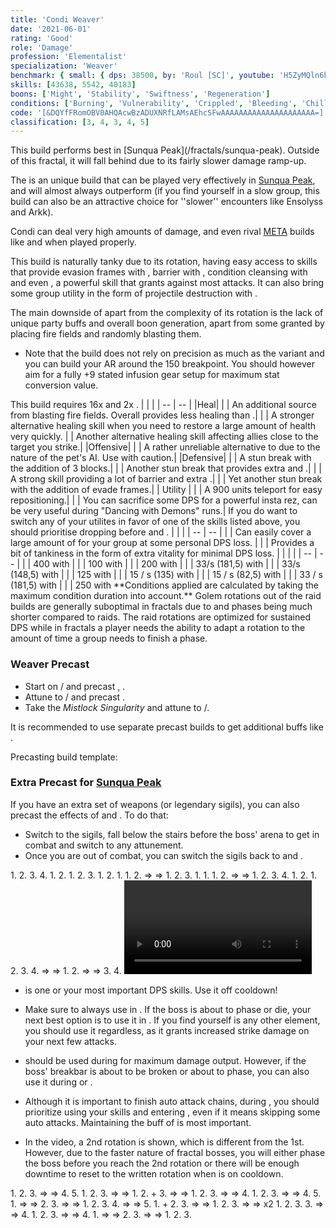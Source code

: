 ```yaml
---
title: 'Condi Weaver'
date: '2021-06-01'
rating: 'Good'
role: 'Damage'
profession: 'Elementalist'
specialization: 'Weaver'
benchmark: { small: { dps: 38500, by: 'Roul [SC]', youtube: 'H5ZyMQln6hw' } }
skills: [43638, 5542, 40183]
boons: ['Might', 'Stability', 'Swiftness', 'Regeneration']
conditions: ['Burning', 'Vulnerability', 'Crippled', 'Bleeding', 'Chilled']
code: '[&DQYfFRomOBV0AHQAcwBzADUXNRfLAMsAEhcSFwAAAAAAAAAAAAAAAAAAAAA=]'
classification: [3, 4, 3, 4, 5]
---
```


<Message>
This build performs best in [Sunqua Peak](/fractals/sunqua-peak). Outside of this fractal, it will fall behind <BuildLink build="Power Weaver" specialization="Weaver"/> due to its fairly slower damage ramp-up.
</Message>

The **<Specialization text="Condi Weaver" name="Weaver"/>** is an unique build that can be played very effectively in [Sunqua Peak](/fractals/sunqua-peak), and will almost always outperform <BuildLink build="Power Weaver" specialization="Weaver"/> (if you find yourself in a slow group, this build can also be an attractive choice for ''slower'' encounters like Ensolyss and Arkk).

Condi <Specialization name="Weaver"/> can deal very high amounts of damage, and even rival [META](/guides/meta-explained) builds like <BuildLink build="Condi Soulbeast" specialization="Soulbeast"/> and <BuildLink build="Condi Firebrand" specialization="Firebrand"/> when played properly.

This build is naturally tanky due to its rotation, having easy access to skills that provide evasion frames with <Skill name="Earthen Vortex"/>, barrier with <Skill name="Lava Skin"/>, condition cleansing with <Skill name="Magnetic Wave"/> and even <Skill name="Obsidian Flesh"/>, a powerful skill that grants <Effect name="Invulnerability"/> against most attacks. It can also bring some group utility in the form of projectile destruction with <Skill name="Swirling Winds"/>.
 
The main downside of **<Specialization text="Condi Weaver" name="Weaver"/>** apart from the complexity of its rotation is the lack of unique party buffs and overall boon generation, apart from some <Boon name="Might"/> granted by placing fire fields and randomly blasting them.

<Divider text="Equipment"/>

- Note that the build does not rely on precision as much as the <BuildLink build="Power Weaver" specialization="Weaver"/> variant and you can build your AR around the 150 breakpoint. You should however aim for a fully +9 stated infusion gear setup for maximum <Item id="79722"/> stat conversion value.

<Grid>
<GridItem sm="4">
<Armor weight="Light" helmAffix="Viper" helmRune="Elementalist" shouldersAffix="Viper" shouldersRune="Elementalist" coatAffix="Viper" coatRune="Elementalist" glovesAffix="Viper" glovesRune="Elementalist" leggingsAffix="Viper" leggingsRune="Elementalist" bootsAffix="Viper" bootsRune="Elementalist" helmInfusionId="49432" shouldersInfusionId="49432" coatInfusionId="49432" glovesInfusionId="49432" leggingsInfusionId="49432" bootsInfusionId="49432"/>
</GridItem>

<GridItem sm="4">
<Weapons weapon1MainType="Sword" weapon1MainAffix="Viper" weapon1MainSigil1="Earth" weapon1OffType="Focus" weapon1OffAffix="Viper" weapon1OffSigil="Geomancy" weapon2MainType="Scepter"/>
</GridItem>

<GridItem sm="4">
<BackAndTrinkets backItemAffix="Viper" accessory1Affix="Viper" accessory2Affix="Viper" amuletAffix="Viper" ring1Affix="Viper" ring2Affix="Viper" backItemInfusion1Id="49432" backItemInfusion2Id="49432" accessory1InfusionId="49432" accessory2InfusionId="49432" ring1Infusion1Id="49432" ring1Infusion2Id="49432" ring1Infusion3Id="49432" ring2Infusion1Id="49432" ring2Infusion2Id="49432" ring2Infusion3Id="49432"/>

<Consumables foodId="12464" utilityId="48917" infusionId="37130"/>
</GridItem>

<GridItem sm="12">
<Message>
This build requires 16x <Item name="malignagonyinfusion"/> and 2x <Item name="spitefulagonyinfusion"/>.
</Message>
</GridItem>
</Grid>

<Divider text="Build"/>

<Grid>
<GridItem sm="7">
<Traits traits1="Fire" traits1Selected="Burning Precision, Burning Rage, Persisting Flames" traits2="Earth" traits2Selected="Serrated Stones, Strength of Stone, Written in Stone" traits3="Weaver" traits3Selected="Superior Elements, Weavers Prowess, Elements of Rage"/>
</GridItem>

<GridItem sm="5">
<Skills heal="Signet of Restoration" utility1="Glyph of Elemental Power" utility2="Primordial Stance" utility3="Signet of Fire" elite="Weave Self"/>
</Grid>
</GridItem>
<Divider text="Situational"/>

<Grid>
<GridItem sm="7">
<Card title="Situational Skills">
| | |
| -- | -- |
|Heal|
| <Skill name="Arcane Brilliance" size="big" disableText/> | An additional <Boon name="Might"/> source from blasting fire fields. Overall provides less healing than <Skill name="Signet Of Restoration"/>.|
| <Skill name="Glyph of Elemental Harmony" size="big" disableText/> | A stronger alternative healing skill when you need to restore a large amount of health very quickly.
| <Skill name="Aquatic stance" size="big" disableText/> | Another alternative healing skill affecting allies close to the target you strike.|
|Offensive|
| <Skill name="Glyph of Lesser Elementals" size="big" disableText/> | A rather unreliable alternative to  <Skill name="Glyph of Elemental Power"/> due to the nature of the pet's AI. Use with caution.|
|Defensive|
| <Skill name="Arcane Shield" size="big" disableText/> | A stun break with the addition of 3 blocks.|
| <Skill name="Armor of Earth" size="big" disableText/> | Another stun break that provides extra <Boon name= "Protection"/> and <Boon name= "Stability"/>.|
| <Skill name="Stone Resonance" size="big" disableText/> | A strong skill providing a lot of barrier and extra <Boon name= "Stability"/>.|
| <Skill name="Twist of Fate" size="big" disableText/> | Yet another stun break with the addition of evade frames.|
| Utility |
| <Skill name="Lightning Flash" size="big" disableText/> | A 900 units teleport for easy repositioning.|
| <Skill name="Glyph of Renewal" size="big" disableText/> | You can sacrifice some DPS for a powerful insta rez, can be very useful during "Dancing with Demons" runs.|

<Message>
If you do want to switch any of your utilites in favor of one of the skills listed above, you should prioritise dropping <Skill name="Glyph of Elemental Power"/> before <Skill name="Primordial Stance"/> and <Skill name="Signet of fire"/>.
</Message>

</Card>
</GridItem>

<GridItem sm="5">
<Card title="Situational Traits">
| | |
| -- | -- |
| <Trait name="Pyromancers Puissance" size="big" disableText/> | Can easily cover a large amount of <Boon name="Might"/> for your group at some personal DPS loss. |
| <Trait name="Masters Fortitude" size="big" disableText/> | Provides a bit of tankiness in the form of extra vitality for minimal DPS loss. |
</Card>

<Card title="Defiance Bar Damage">
| | |
| -- | -- |
| <Skill name="Gale" size="big" disableText/> | 400 with <Control name="Knockdown"/> |
| <Skill name="Polaric Leap" size="big" disableText/> | 100 with <Control name="Daze"/> |
| <Skill name="Comet" size="big" disableText/> | 200 with <Control name="Daze"/> |
| <Skill name="Freezing Gust" size="big" disableText/> | 33/s (181,5) with <Condition name="Chilled"/> |
| <Skill name="Shearing Edge" size="big" disableText/> | 33/s (148,5) with <Condition name="Chilled"/> |
| <Skill name="Gale Strike" size="big" disableText/> | 125 with <Control name="Float"/> |
| <Skill name="Magnetic Wave" size="big" disableText/> | 15 / s (135) with <Condition name="Crippled"/> |
| <Skill name="Earthen Vortex" size="big" disableText/> | 15 / s (82,5) with <Condition name="Crippled"/> |
| <Skill name="Twin Strike" size="big" disableText/> | 33 / s (181,5) with <Condition name="Chilled"/> |
| <Skill name="Tailored Victory" size="big" disableText/> | 250 with <Control name="Float"/>
 **Conditions applied are calculated by taking the maximum condition duration into account.**

</Card>
</GridItem>
</Grid>

<Divider text="Rotation / Skill usage"/>

<Grid>
<GridItem xs="12" sm="12">
<Card title="Disclaimer">
Golem rotations out of the raid builds are generally suboptimal in fractals due to <Effect name="Exposed"/> and phases being much shorter compared to raids. The raid rotations are optimized for sustained DPS while in fractals a player needs the ability to adapt a rotation to the amount of time a group needs to finish a phase.  
</Card>
</GridItem>

<GridItem xs="12" sm="12">
<Card title="Precasting">

### **Weaver Precast**
- Start on <Skill name="Fire Attunement"/>/<Skill name="Earth Attunement"/> and precast <Skill name="Glyph of ELemental Power"/>, <Skill name="Arcane Power"/>.
- Attune to <Skill name="Earth Attunement"/>/<Skill name="Fire Attunement"/> and precast <Skill name="Weave Self"/>.
- Take the _Mistlock Singularity_ and attune to <Skill name="Air Attunement"/>/<Skill name="Earth Attunement"/>.

It is recommended to use separate precast builds to get additional buffs like <Trait name="Elemental Surge"/>.

Precasting build template:

<Traits unembossed traits1="Arcane" traits1Selected=",,Elemental Surge" traits2="Air" traits2Selected="One with air, Fresh Air" traits3="Weaver" traits3Selected=", Weavers Prowess, Elements of Rage"/>

### **Extra Precast for [Sunqua Peak](/fractals/sunqua-peak)**
If you have an extra set of weapons (or legendary sigils), you can also precast the effects of <Item name="Doom"/> and <Item name="Leeching"/>. To do that:
- Switch to the sigils, fall below the stairs before the boss' arena to get in combat and switch to any attunement.
- Once you are out of combat, you can switch the sigils back to <Item name="Earth"/> and <Item name="Geomancy"/>.

</Card>
</GridItem>

<GridItem xs="12" sm="6">
<Card title="Rotation during Weave Self">
<GridItem sm="3">
<Skill name="Air Attunement" size="large" disableText/> <Skill name="Earth Attunement" size="large" disableText/>
</GridItem>
<GridItem sm="10">
1. <Skill name="Weave Self"/>
2. <Skill name="Signet of Fire"/>
3. <Skill name="Gale Strike"/>
4. <Skill name="Magnetic Wave"/>
</GridItem>

<GridItem sm="3">
<Skill name="Fire Attunement" size="large" disableText/> <Skill name="Air Attunement" size="large" disableText/>
</GridItem>
<GridItem sm="10">
1. <Skill name="Flame Uprising"/>
2. <Skill name="Pyro Vortex"/>
</GridItem>

<GridItem sm="3">
<Skill name="Fire Attunement" size="large" disableText/> <Skill name="Fire Attunement" size="large" disableText/>
</GridItem>
<GridItem sm="10">
1. <Skill name="Transmute Fire"/>
2. <Skill name="Cauterizing Strike"/>   
3. <Skill name="Flamewall"/>
</GridItem>

<GridItem sm="3">
<Skill name="Earth Attunement" size="large" disableText/> <Skill name="Fire Attunement" size="large" disableText/>
</GridItem>
<GridItem sm="10">
1. <Skill name="Lava Skin"/>
2. <Skill name="Earthen Vortex"/>
</GridItem>

<GridItem sm="3">
<Skill name="Earth Attunement" size="large" disableText/> <Skill name="Earth Attunement" size="large" disableText/>
</GridItem>
<GridItem sm="10">
1. <Skill name="Rust Frenzy"/>
</GridItem>

<GridItem sm="3">
<Skill name="Fire Attunement" size="large" disableText/> <Skill name="Earth Attunement" size="large" disableText/>
</GridItem>
<GridItem sm="10">
1. <Skill name="Flame Uprising"/>
2. <Skill name="Fire strike"/> => <Skill name="Fire Swipe"/> =>
</GridItem>

<GridItem sm="3">
<Skill name="Fire Attunement" size="large" disableText/> <Skill name="Fire Attunement" size="large" disableText/>
</GridItem>
<GridItem sm="10">
1. <Skill name="Searing Slash"/>
2. <Skill name="Transmute Fire"/>
3. <Skill name="Signet of Fire"/>
</GridItem>

<GridItem sm="3">
<Skill name="Air Attunement" size="large" disableText/> <Skill name="Fire Attunement" size="large" disableText/>
</GridItem>
<GridItem sm="10">
1. <Skill name="Pyro Vortex"/>
</GridItem>

<GridItem sm="3">
<Skill name="Fire Attunement" size="large" disableText/> <Skill name="Air Attunement" size="large" disableText/>
</GridItem>
<GridItem sm="10">
1. <Skill name="Flame Uprising"/>
</GridItem>

<GridItem sm="3">
<Skill name="Fire Attunement" size="large" disableText/> <Skill name="Fire Attunement" size="large" disableText/>
</GridItem>
<GridItem sm="10">
1. <Skill name="Cauterizing Strike"/>
2. <Skill name="Fire strike"/> => <Skill name="Fire Swipe"/> =>
</GridItem>

<GridItem sm="3">
<Skill name="Earth Attunement" size="large" disableText/> <Skill name="Fire Attunement" size="large" disableText/>
</GridItem>
<GridItem sm="10">
1. <Skill name="Searing Slash"/>
2. <Skill name="Transmute Fire"/>
3. <Skill name="Flamewall"/>
4. <Skill name="Earthen Vortex"/>
</GridItem>

<GridItem sm="3">
<Skill name="Water Attunement" size="large" disableText/> <Skill name="Earth Attunement" size="large" disableText/>
</GridItem>
<GridItem sm="10">
1. <Skill name="Natural Frenzy"/>
2. <Skill name="Magnetic Wave"/>
</GridItem>

<GridItem sm="3">
<Skill name="Fire Attunement" size="large" disableText/> <Skill name="Water Attunement" size="large" disableText/>
</GridItem>
<GridItem sm="10">
1. <Skill name="Flame Uprising"/>
2. <Skill name="Signet of Fire"/>
3. <Skill name="Twin strike"/>
4. <Skill name="Fire strike"/> => <Skill name="Fire Swipe"/> => <Skill name="Searing Slash"/> 
</GridItem>

<GridItem sm="3">
<Skill name="Fire Attunement" size="large" disableText/> <Skill name="Fire Attunement" size="large" disableText/>
</GridItem>
<GridItem sm="10">
1. <Skill name="Transmute Fire"/>
2. <Skill name="Fire strike"/> => <Skill name="Fire Swipe"/> => <Skill name="Searing Slash"/>
3. <Skill name="Cauterizing Strike"/>
4. <Skill name="Flame Uprising"/>
</GridItem>
</Card>

</GridItem>
<GridItem xs="12" sm="6">
<Card title="Golem Rotation">
<Video youtube="H5ZyMQln6hw" caption="by Roul [SC]" />
</Card>

<GridItem xs= "12" sm="12">
<Card title="Important Notes">

- <Skill name="Signet of Fire"/> is one or your most important DPS skills. Use it off cooldown!

- Make sure to always use <Skill name="Glyph of ELemental Power"/> in <Skill name="Fire Attunement"/>. If the boss is about to phase or die, your next best option is to use it in <Skill name="Earth Attunement"/>. If you find yourself is any other element, you should use it regardless, as it grants increased strike damage on your next few attacks.

- <Skill name="Primordial Stance"/> should be used during <Skill name="Earth Attunement" disableText/> <Skill name="Earth Attunement" disableText/> for maximum damage output. However, if the boss' breakbar is about to be broken or about to phase, you can also use it during <Skill name="Fire Attunement" disableText/> <Skill name="Earth Attunement" disableText/> or <Skill name="Fire Attunement" disableText/> <Skill name="Fire Attunement" disableText/>.

- Although it is important to finish auto attack chains, during <Skill name="Weave Self"/>, you should prioritize using your skills and entering <Skill name="Tailored Victory"/>, even if it means skipping some auto attacks. Maintaining the <Skill name="Fire Attunement" disableText/> buff of <Skill name="Weave Self"/> is most important.

- In the video, a 2nd <Skill name="Weave Self"/> rotation is shown, which is different from the 1st. However, due to the faster nature of fractal bosses, you will either phase the boss before you reach the 2nd rotation or there will be enough downtime to reset to the written rotation when <Skill name="Weave Self"/> is on cooldown.
</GridItem>
</Card>

</GridItem>
</Grid>

<GridItem xs="12" sm="6">
<Card title="Rotation out of Weave Self">
<GridItem sm="3">
<Skill name="Earth Attunement" size="large" disableText/> <Skill name="Fire Attunement" size="large" disableText/>
</GridItem>
<GridItem sm="10">
1. <Skill name="Lava Skin"/>
2. <Skill name="Earthen Vortex"/>
3. <Skill name="Crystal Slash"/> => <Skill name="Crystalline Strike"/> => <Skill name="Crystalline Sunder"/>
4. <Skill name="Transmute Fire"/>
5. <Skill name="Flamewall"/>
</GridItem>

<GridItem sm="3">
<Skill name="Earth Attunement" size="large" disableText/> <Skill name="Earth Attunement" size="large" disableText/>
</GridItem>
<GridItem sm="10">
1. <Skill name="Signet of Fire"/>
2. <Skill name="Rust Frenzy"/>
3. <Skill name="Crystal Slash"/> => <Skill name="Crystalline Strike"/> =>
</GridItem>

<GridItem sm="3">
<Skill name="Fire Attunement" size="large" disableText/> <Skill name="Earth Attunement" size="large" disableText/>
</GridItem>
<GridItem sm="10">
1. <Skill name="Crystalline Sunder"/>
2. <Skill name="Flame Uprising"/> + <Skill name="Magnetic Wave"/>
3. <Skill name="Fire strike"/> => <Skill name="Fire Swipe"/> => <Skill name="Searing Slash"/>
</GridItem>

<GridItem sm="3">
<Skill name="Fire Attunement" size="large" disableText/> <Skill name="Fire Attunement" size="large" disableText/>
</GridItem>
<GridItem sm="10">
1. <Skill name="Transmute Fire"/>
2. <Skill name="Cauterizing Strike"/>
3. <Skill name="Fire strike"/> => <Skill name="Fire Swipe"/> => <Skill name="Searing Slash"/>
4. <Skill name="Flame Uprising"/>
</GridItem>

<GridItem sm="3">
<Skill name="Air Attunement" size="large" disableText/> <Skill name="Fire Attunement" size="large" disableText/>
</GridItem>
<GridItem sm="10">
1. <Skill name="Signet of Fire"/>
2. <Skill name="Pyro Vortex"/>
3. <Skill name="Charged Strike"/> => <Skill name="Polaric Slash"/> => <Skill id="45216"/>
4. <Skill name="Flamewall"/>
5. <Skill name="Transmute Fire"/>
</GridItem>

<GridItem sm="3">
<Skill name="Fire Attunement" size="large" disableText/> <Skill name="Air Attunement" size="large" disableText/>
</GridItem>
<GridItem sm="10">
1. <Skill name="Fire strike"/> => <Skill name="Fire Swipe"/> => <Skill name="Searing Slash"/>
2. <Skill name="Flame Uprising"/>
3. <Skill name="Fire strike"/> => <Skill name="Fire Swipe"/> =>
</GridItem>

<GridItem sm="3">
<Skill name="Earth Attunement" size="large" disableText/> <Skill name="Fire Attunement" size="large" disableText/>
</GridItem>
<GridItem sm="10">
1. <Skill name="Searing Slash"/>
2. <Skill name="Lava Skin"/>
3. <Skill name="Earthen Vortex"/>
4. <Skill name="Crystal Slash"/> => <Skill name="Crystalline Strike"/> => <Skill name="Crystalline Sunder"/>
5. <Skill name="Transmute Fire"/>
</GridItem>

<GridItem sm="3">
<Skill name="Earth Attunement" size="large" disableText/> <Skill name="Earth Attunement" size="large" disableText/>
</GridItem>
<GridItem sm="10">
1. <Skill name="Signet of Fire"/> + <Skill name="Magnetic Wave"/>
2. <Skill name="Rust Frenzy"/>
3. <Skill name="Crystal Slash"/> => <Skill name="Crystalline Strike"/> =>
</GridItem>

<GridItem sm="3">
<Skill name="Fire Attunement" size="large" disableText/> <Skill name="Earth Attunement" size="large" disableText/>
</GridItem>
<GridItem sm="10">
1. <Skill name="Crystalline Sunder"/>
2. <Skill name="Flame Uprising"/>
3. <Skill name="Fire strike"/> => <Skill name="Fire Swipe"/> => <Skill name="Searing Slash"/> x2
</GridItem>

<GridItem sm="3">
<Skill name="Fire Attunement" size="large" disableText/> <Skill name="Fire Attunement" size="large" disableText/>
</GridItem>
<GridItem sm="10">
1. <Skill name="Transmute Fire"/>
2. <Skill name="Flamewall"/>
3. <Skill name="Cauterizing Strike"/>
3. <Skill name="Fire strike"/> => <Skill name="Fire Swipe"/> => <Skill name="Searing Slash"/>
4. <Skill name="Flame Uprising"/>
</GridItem>

<GridItem sm="3">
<Skill name="Air Attunement" size="large" disableText/> <Skill name="Fire Attunement" size="large" disableText/>
</GridItem>
<GridItem sm="10">
1. <Skill name="Signet of Fire"/>
2. <Skill name="Pyro Vortex"/>
3. <Skill name="Charged Strike"/> => <Skill name="Polaric Slash"/> => <Skill id="45216"/>
4. <Skill name="Transmute Fire"/>
</GridItem>

<GridItem sm="3">
<Skill name="Fire Attunement" size="large" disableText/> <Skill name="Air Attunement" size="large" disableText/>
</GridItem>
<GridItem sm="10">
1. <Skill name="Fire strike"/> => <Skill name="Fire Swipe"/> => <Skill name="Searing Slash"/>
2. <Skill name="Flame Uprising"/>
3. <Skill name="Fire strike"/> => <Skill name="Fire Swipe"/> =>
</GridItem>

<GridItem sm="3">
<Skill name="Earth Attunement" size="large" disableText/> <Skill name="Fire Attunement" size="large" disableText/>
</GridItem>
<GridItem sm="10">
1. <Skill name="Searing Slash"/>
2. <Skill name="Lava Skin"/>
3. <Skill name="Earthen Vortex"/>
</GridItem>
</Card>
